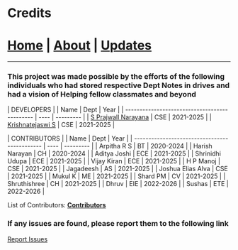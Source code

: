 # Credits

# [Home](./index.md) | [About](./about.md) | [Updates](./updates.md)

---

### This project was made possible by the efforts of the following individuals who had stored respective Dept Notes in drives and had a vision of Helping fellow classmates and beyond

|                            DEVELOPERS                            |
| Name                                          | Dept | Year      |
| --------------------------------------------- | ---- | --------- |
| [S Prajwall Narayana](https://developer1010x.github.io/PORTFOLIO/) | CSE  | 2021-2025 |
| [Krishnatejaswi S](https://kts-o7.github.io/) | CSE  | 2021-2025 |

|                            CONTRIBUTORS                            |
| Name                                          | Dept | Year      |
| --------------------------------------------- | ---- | --------- |
| Arpitha R S                                   | BT   | 2020-2024 |
| Harish Narayan                                | CH   | 2020-2024 |
| Aditya Joshi                                  | ECE  | 2021-2025 |
| Shrinidhi Udupa                               | ECE  | 2021-2025 |
| Vijay Kiran                                   | ECE  | 2021-2025 |
| H P Manoj                                     | CSE  | 2021-2025 |
| Jagadeesh                                     | AS   | 2021-2025 |
| Joshua Elias Alva                             | CSE  | 2021-2025 |
| Mukul K                                       | ME   | 2021-2025 |
| Shard PM                                      | CV   | 2021-2025 |
| Shruthishree                                  | CH   | 2021-2025 |
| Dhruv                                         | EIE  | 2022-2026 |
| Sushas                                        | ETE  | 2022-2026 |




List of Contributors: [**Contributors**](https://docs.google.com/spreadsheets/d/1CcoPOLFaWOJdxpLAZfO3Y8h9M2i830wRb3_0TwbtZvM/edit?usp=sharing)

### If any issues are found, please report them to the following link

[Report Issues](https://forms.gle/dKSctaXneaB1uTtW6)
